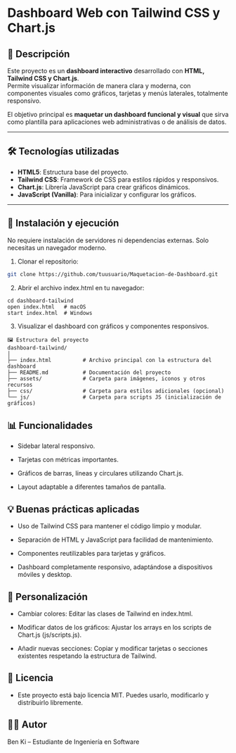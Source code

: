 # Dashboard Web con Tailwind CSS y Chart.js

## 📌 Descripción
Este proyecto es un **dashboard interactivo** desarrollado con **HTML, Tailwind CSS y Chart.js**.  
Permite visualizar información de manera clara y moderna, con componentes visuales como gráficos, tarjetas y menús laterales, totalmente responsivo.

El objetivo principal es **maquetar un dashboard funcional y visual** que sirva como plantilla para aplicaciones web administrativas o de análisis de datos.

---

## 🛠 Tecnologías utilizadas
- **HTML5**: Estructura base del proyecto.
- **Tailwind CSS**: Framework de CSS para estilos rápidos y responsivos.
- **Chart.js**: Librería JavaScript para crear gráficos dinámicos.
- **JavaScript (Vanilla)**: Para inicializar y configurar los gráficos.

---

## 🚀 Instalación y ejecución
No requiere instalación de servidores ni dependencias externas. Solo necesitas un navegador moderno.

1. Clonar el repositorio:
```bash
git clone https://github.com/tuusuario/Maquetacion-de-Dashboard.git
```

2. Abrir el archivo index.html en tu navegador:
```
cd dashboard-tailwind
open index.html   # macOS
start index.html  # Windows
```

3. Visualizar el dashboard con gráficos y componentes responsivos.
```
🖼 Estructura del proyecto
dashboard-tailwind/
│
├── index.html          # Archivo principal con la estructura del dashboard
├── README.md           # Documentación del proyecto
├── assets/             # Carpeta para imágenes, iconos y otros recursos
├── css/                # Carpeta para estilos adicionales (opcional)
└── js/                 # Carpeta para scripts JS (inicialización de gráficos)
```

## 📊 Funcionalidades

- Sidebar lateral responsivo.

- Tarjetas con métricas importantes.

- Gráficos de barras, líneas y circulares utilizando Chart.js.

- Layout adaptable a diferentes tamaños de pantalla.

## 💡 Buenas prácticas aplicadas

- Uso de Tailwind CSS para mantener el código limpio y modular.

- Separación de HTML y JavaScript para facilidad de mantenimiento.

- Componentes reutilizables para tarjetas y gráficos.

- Dashboard completamente responsivo, adaptándose a dispositivos móviles y desktop.

## 🔧 Personalización

- Cambiar colores: Editar las clases de Tailwind en index.html.

- Modificar datos de los gráficos: Ajustar los arrays en los scripts de Chart.js (js/scripts.js).

- Añadir nuevas secciones: Copiar y modificar tarjetas o secciones existentes respetando la estructura de Tailwind.

## 📄 Licencia

-  Este proyecto está bajo licencia MIT. Puedes usarlo, modificarlo y distribuirlo libremente.

## 👨‍💻 Autor

Ben Ki – Estudiante de Ingeniería en Software
